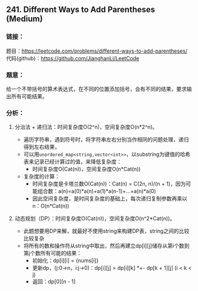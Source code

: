 ## 241. Different Ways to Add Parentheses (Medium)

### **链接**：
题目：https://leetcode.com/problems/different-ways-to-add-parentheses/  
代码(github)：https://github.com/JianghanLi/LeetCode

### **题意**：
给一个不带括号的算术表达式，在不同的位置添加括号，会有不同的结果，要求输出所有可能结果。

### **分析**：
1. 分治法 + 递归法：时间复杂度O(2^n)，空间复杂度O(n*2^n)。
	- 遍历字符串，遇到符号时，将字符串左右分别当作相同的问题处理，递归得到左右结果，
	- 可以用`unordered_map<string,vector<int>>`，以substring为键值的哈希表来记录已经计算过的值，来降低复杂度：
		- 时间复杂度O(Cat(n))，空间复杂度O(n*Cat(n))
	- 复杂度的计算：
		- 时间复杂度是卡塔兰数O(Cat(n))：Cat(n) = C(2n, n)/(n + 1)，因为可能组合数：a(n)=a(0)*a(n)+a(1)*a(n-1)+...+a(n)*a(0)  
		- 因此空间复杂度，是时间复杂度的基础上，每次递归复制参数再乘以n：O(n*Cat(n))
	
2. 动态规划（DP）：时间复杂度O(Cat(n))，空间复杂度O(n^2*Cat(n))。
	- 此题想要用DP来解，就最好不使用string来构建DP表，string之间的比较比较复杂
	- 将所有的数和操作符从string中取出，然后再建立dp[i][j]储存从第i个数到第j个数所有可能的结果：
		- 初始化：dp[i][i] = {nums[i]}
		- 更新dp，(j:0->n，i:j->0)：dp[i][j] = dp[i][k] *+- dp[k + 1][j] (i < k < j)
		- 返回：dp[0][n - 1]